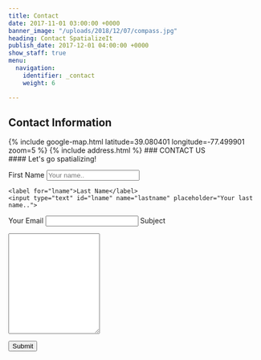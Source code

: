 ```yaml
---
title: Contact
date: 2017-11-01 03:00:00 +0000
banner_image: "/uploads/2018/12/07/compass.jpg"
heading: Contact SpatializeIt
publish_date: 2017-12-01 04:00:00 +0000
show_staff: true
menu:
  navigation:
    identifier: _contact
    weight: 6

---
```

## Contact Information

{% include google-map.html latitude=39.080401 longitude=-77.499901 zoom=5 %} {% include address.html %} ### CONTACT US   
\#### Let's go spatializing! 

<div class="container"> <form method="POST" action="https://formspree.io/info@spatializeit.com"> <label for="fname">First Name</label> <input type="text" name="firstname" placeholder="Your name..">

    <label for="lname">Last Name</label>
    <input type="text" id="lname" name="lastname" placeholder="Your last name..">

<label for="Email">Your Email</label>
<input type="email" name="email" placeholder="">
<label for="Message">Subject</label>
<textarea  name="message" placeholder="" style="height:200px"></textarea>

<button type="submit">Submit</button>
</form>
</div>